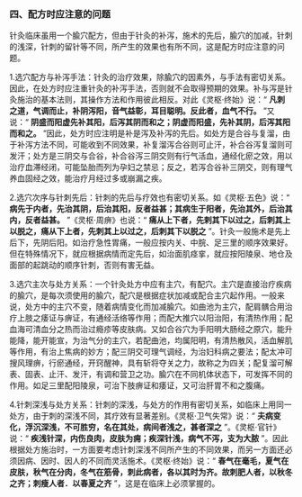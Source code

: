 ### 四、配方时应注意的问题

针灸临床虽用一个腧穴配方，但由于针灸的补泻，施术的先后，腧穴的加减，针刺的浅深，针刺的留针等不同，所产生的效果也有所不同，这是配方时应注意的问题。

1.选穴配方与补泻手法：针灸的治疗效果，除腧穴的因素外，与手法有密切关系。因此，在处方时应注重针灸的补泻手法，否则就不会取得预期的效果。补与泻是针灸施治的基本法则，其操作方法和作用彼此相反。对此《灵枢·终始》说：“ **凡刺之道，气调而止，补阴泻阳，音气益彰，耳目聪明。反此者，血气不行。** ”又说：“ **阴盛而阳虚先补其阳，后泻其阴而和之；阴虚而阳盛，先补其阴，后泻其阳而和之。** ”因此，处方时应注明是补是泻及补泻的先后。如处方是合谷与复溜，由于补泻方法不同，可能收到不同效果，补复溜泻合谷则可止汗，补合谷泻复溜则可发汗；处方是三阴交与合谷，补合谷泻三阴交则有行气活血，通经化瘀之效，用以治疗血滞经闭，可能坠胎而列为孕妇之禁忌；反之，若泻合谷补三阴交，则有理气养血固经之效，能治疗月经过多或崩漏之疾。

2.选穴次序与针刺先后：针刺的先后与疗效也有密切关系。如《灵枢·五色》说：“ **病先于内者，先治其阴，后治其阳，反者益甚；其病生于阳者，先治其外，后治其内，反者益甚。** ”《灵枢·周痹》也说：“ **痛从上下者，先剌其下以过之，后刺其上以脱之，痛从下上者，先刺其上以过之，后刺其下以脱之** ”。针灸一般施术是先上后下，先阴后阳。如治疗急性胃痛，一般应按内关、中脘、足三里的顺序效果好。但在特殊情况下，就应根据病情而定先后，如治面肌痉挛，就应按阳陵泉、地仓及面部的起跳动的顺序针刺，否则有害无益。

3.选穴主次与处方关系：一个针灸处方中应有主穴，有配穴。主穴是直接治疗疾病的腧穴，是每次须使用的腧穴，配穴是根据症状加减或配合主穴起作用。一般来说，处方中的主穴不变，随着病情变化而加减腧穴。如曲池为主穴，配肩髃合用治疗上肢之痿证与痹证，有通经活络等作用；而配大推穴以阳治阳，有清热作用；配血海可清血分之热而治过瘾疹等皮肤病。又如合谷穴为手阳明大肠经之原穴，能升能降，能开能宣，为治气分的主穴，若配曲池，均属阳明，有清热散风，活血解肌等作用，有治上焦病的妙方；配三阴交可理气调经，为治妇科病之要法；配太冲可搜风理痹，行瘀通经，开窍醒神，具有斩将夺关之力，故称之为四关；配复溜可解表、固表、止汗、发汗，有调和营卫之功。腧穴在不同机体状态下，可发挥不同的作用。如足三里配阳陵泉，可治下肢痹证和痿证，又可治肝胃不和之腹痛。

4.针刺深浅与处方关系：针刺的深浅，与处方的作用有密切关系，如临床上用同一处方，由于刺的深浅不同，其疗效有显著差别。《灵枢·卫气失常》说：“ **夫病变化，浮沉深浅，不可胜穷，名在其处，病间者浅之，甚者深之** ”。《灵枢·官针》说：“ **疾浅针深，内伤良肉，皮肤为痈；疾深针浅，病气不泻，支为大脓** ”。因此根据处方施治时，一方面要考虑针刺深浅不同所产生的不同效果，而另一方面还必须因病、因时、因人的不同而灵活施术。《灵枢·终始》说：“ **春气在毫毛，夏气在皮肤，秋气在分肉，冬气在筋骨，刺此病者，各以其时为齐。故刺肥人者，以秋冬之齐；刺瘦人者．以春夏之齐** ”，这是在临床上必须掌握的。
